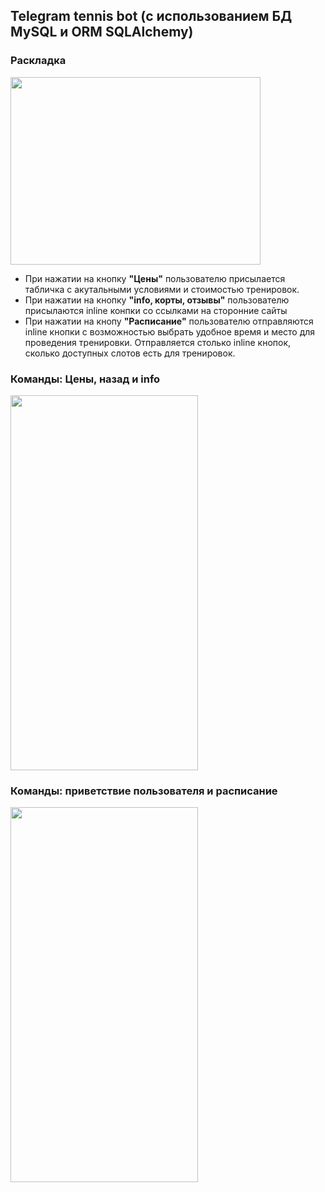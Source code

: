 ## Telegram tennis bot (с использованием БД MySQL и ORM SQLAlchemy)


### Раскладка
<img src="https://i.imgur.com/DXwTQuz.png" data-canonical-src="https://i.imgur.com/DXwTQuz.png" width="400" height="300" />

- При нажатии на кнопку __"Цены"__ пользователю присылается табличка с акутальными условиями и стоимостью тренировок.
- При нажатии на кнопку __"info, корты, отзывы"__ пользователю присылаются inline конпки со ссылками на сторонние сайты
- При нажатии на кнопу __"Расписание"__ пользователю отправляются inline кнопки с возможностью выбрать удобное время и место для проведения тренировки. Отправляется столько inline кнопок, сколько доступных слотов есть для тренировок.


### Команды: Цены, назад и info
<img src="https://i.imgur.com/huMDUUX.png" data-canonical-src="https://i.imgur.com/huMDUUX.png" width="300" height="600" />

### Команды: приветствие пользователя и расписание
<img src="https://i.imgur.com/8dpabLW.png" data-canonical-src="https://i.imgur.com/8dpabLW.png" width="300" height="600" />
